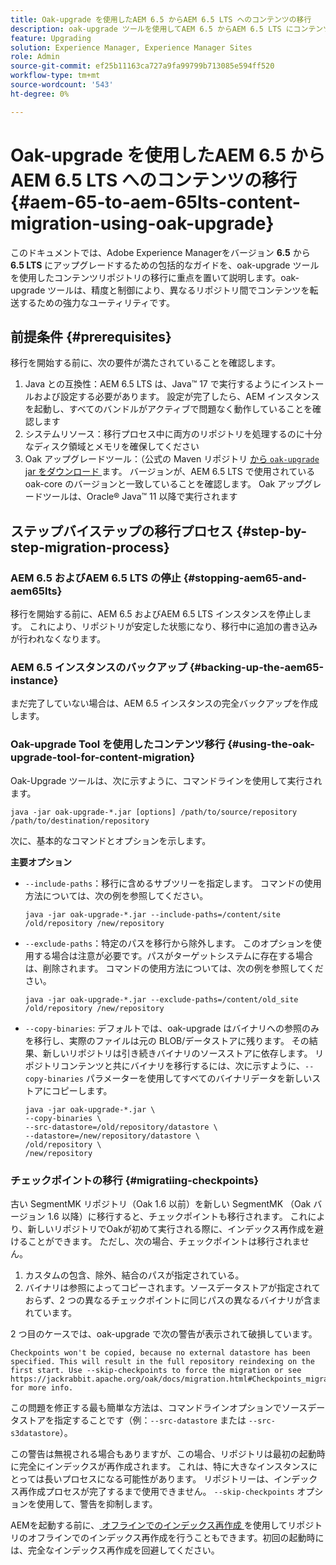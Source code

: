 ```yaml
---
title: Oak-upgrade を使用したAEM 6.5 からAEM 6.5 LTS へのコンテンツの移行
description: oak-upgrade ツールを使用してAEM 6.5 からAEM 6.5 LTS にコンテンツを移行する方法について説明します
feature: Upgrading
solution: Experience Manager, Experience Manager Sites
role: Admin
source-git-commit: ef25b11163ca727a9fa99799b713085e594ff520
workflow-type: tm+mt
source-wordcount: '543'
ht-degree: 0%

---
```



# Oak-upgrade を使用したAEM 6.5 からAEM 6.5 LTS へのコンテンツの移行 {#aem-65-to-aem-65lts-content-migration-using-oak-upgrade}

このドキュメントでは、Adobe Experience Managerをバージョン **6.5** から **6.5 LTS** にアップグレードするための包括的なガイドを、oak-upgrade ツールを使用したコンテンツリポジトリの移行に重点を置いて説明します。oak-upgrade ツールは、精度と制御により、異なるリポジトリ間でコンテンツを転送するための強力なユーティリティです。

## 前提条件 {#prerequisites}

移行を開始する前に、次の要件が満たされていることを確認します。

1. Java との互換性：AEM 6.5 LTS は、Java™ 17 で実行するようにインストールおよび設定する必要があります。 設定が完了したら、AEM インスタンスを起動し、すべてのバンドルがアクティブで問題なく動作していることを確認します
1. システムリソース：移行プロセス中に両方のリポジトリを処理するのに十分なディスク領域とメモリを確保してください
1. Oak アップグレードツール：（公式の Maven リポジトリ [ から `oak-upgrade` jar をダウンロード ](https://mvnrepository.com/artifact/org.apache.jackrabbit/oak-upgrade) ます。 バージョンが、AEM 6.5 LTS で使用されている oak-core のバージョンと一致していることを確認します。 Oak アップグレードツールは、Oracle® Java™ 11 以降で実行されます

## ステップバイステップの移行プロセス {#step-by-step-migration-process}

### AEM 6.5 およびAEM 6.5 LTS の停止 {#stopping-aem65-and-aem65lts}

移行を開始する前に、AEM 6.5 およびAEM 6.5 LTS インスタンスを停止します。 これにより、リポジトリが安定した状態になり、移行中に追加の書き込みが行われなくなります。

### AEM 6.5 インスタンスのバックアップ {#backing-up-the-aem65-instance}

まだ完了していない場合は、AEM 6.5 インスタンスの完全バックアップを作成します。

### Oak-upgrade Tool を使用したコンテンツ移行 {#using-the-oak-upgrade-tool-for-content-migration}

Oak-Upgrade ツールは、次に示すように、コマンドラインを使用して実行されます。

```
java -jar oak-upgrade-*.jar [options] /path/to/source/repository /path/to/destination/repository 
```

次に、基本的なコマンドとオプションを示します。

**主要オプション**

* `--include-paths`：移行に含めるサブツリーを指定します。 コマンドの使用方法については、次の例を参照してください。

  ```
  java -jar oak-upgrade-*.jar --include-paths=/content/site /old/repository /new/repository
  ```

* `--exclude-paths`：特定のパスを移行から除外します。 このオプションを使用する場合は注意が必要です。パスがターゲットシステムに存在する場合は、削除されます。 コマンドの使用方法については、次の例を参照してください。

  ```
  java -jar oak-upgrade-*.jar --exclude-paths=/content/old_site /old/repository /new/repository 
  ```

* `--copy-binaries`: デフォルトでは、oak-upgrade はバイナリへの参照のみを移行し、実際のファイルは元の BLOB/データストアに残ります。 その結果、新しいリポジトリは引き続きバイナリのソースストアに依存します。 リポジトリコンテンツと共にバイナリを移行するには、次に示すように、`--copy-binaries` パラメーターを使用してすべてのバイナリデータを新しいストアにコピーします。

  ```
  java -jar oak-upgrade-*.jar \
  --copy-binaries \
  --src-datastore=/old/repository/datastore \
  --datastore=/new/repository/datastore \
  /old/repository \
  /new/repository 
  ```

### チェックポイントの移行 {#migratiing-checkpoints}

古い SegmentMK リポジトリ（Oak 1.6 以前）を新しい SegmentMK （Oak バージョン 1.6 以降）に移行すると、チェックポイントも移行されます。 これにより、新しいリポジトリでOakが初めて実行される際に、インデックス再作成を避けることができます。 ただし、次の場合、チェックポイントは移行されません。

1. カスタムの包含、除外、結合のパスが指定されている。
1. バイナリは参照によってコピーされます。ソースデータストアが指定されておらず、2 つの異なるチェックポイントに同じパスの異なるバイナリが含まれています。

2 つ目のケースでは、oak-upgrade で次の警告が表示されて破損しています。

```
Checkpoints won't be copied, because no external datastore has been specified. This will result in the full repository reindexing on the first start. Use --skip-checkpoints to force the migration or see https://jackrabbit.apache.org/oak/docs/migration.html#Checkpoints_migration for more info. 
```

この問題を修正する最も簡単な方法は、コマンドラインオプションでソースデータストアを指定することです（例：`--src-datastore` または `--src-s3datastore`）。

この警告は無視される場合もありますが、この場合、リポジトリは最初の起動時に完全にインデックスが再作成されます。 これは、特に大きなインスタンスにとっては長いプロセスになる可能性があります。 リポジトリーは、インデックス再作成プロセスが完了するまで使用できません。 `--skip-checkpoints` オプションを使用して、警告を抑制します。

AEMを起動する前に、[ オフラインでのインデックス再作成 ](/help/sites-deploying/upgrade-offline-reindexing.md) を使用してリポジトリのオフラインでのインデックス再作成を行うこともできます。初回の起動時には、完全なインデックス再作成を回避してください。
